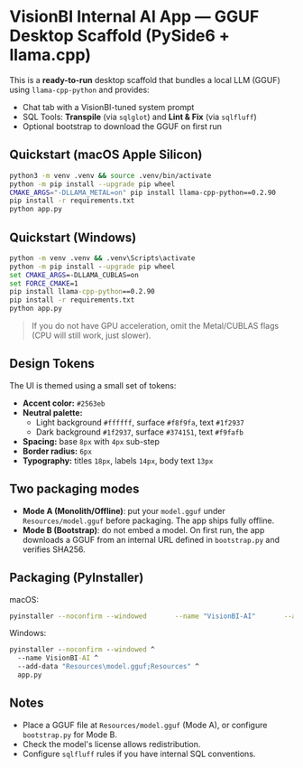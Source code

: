 # VisionBI Internal AI App — GGUF Desktop Scaffold (PySide6 + llama.cpp)

This is a **ready-to-run** desktop scaffold that bundles a local LLM (GGUF) using `llama-cpp-python` and provides:
- Chat tab with a VisionBI-tuned system prompt
- SQL Tools: **Transpile** (via `sqlglot`) and **Lint & Fix** (via `sqlfluff`)
- Optional bootstrap to download the GGUF on first run

## Quickstart (macOS Apple Silicon)
```bash
python3 -m venv .venv && source .venv/bin/activate
python -m pip install --upgrade pip wheel
CMAKE_ARGS="-DLLAMA_METAL=on" pip install llama-cpp-python==0.2.90
pip install -r requirements.txt
python app.py
```

## Quickstart (Windows)
```bat
python -m venv .venv && .venv\Scripts\activate
python -m pip install --upgrade pip wheel
set CMAKE_ARGS=-DLLAMA_CUBLAS=on
set FORCE_CMAKE=1
pip install llama-cpp-python==0.2.90
pip install -r requirements.txt
python app.py
```

> If you do not have GPU acceleration, omit the Metal/CUBLAS flags (CPU will still work, just slower).

## Design Tokens

The UI is themed using a small set of tokens:

- **Accent color:** `#2563eb`
- **Neutral palette:**
  - Light background `#ffffff`, surface `#f8f9fa`, text `#1f2937`
  - Dark background `#1f2937`, surface `#374151`, text `#f9fafb`
- **Spacing:** base `8px` with `4px` sub-step
- **Border radius:** `6px`
- **Typography:** titles `18px`, labels `14px`, body text `13px`

## Two packaging modes
- **Mode A (Monolith/Offline)**: put your `model.gguf` under `Resources/model.gguf` before packaging. The app ships fully offline.
- **Mode B (Bootstrap)**: do not embed a model. On first run, the app downloads a GGUF from an internal URL defined in `bootstrap.py` and verifies SHA256.

## Packaging (PyInstaller)
macOS:
```bash
pyinstaller --noconfirm --windowed       --name "VisionBI-AI"       --add-data "Resources/model.gguf:Resources"       app.py
```
Windows:
```bat
pyinstaller --noconfirm --windowed ^
  --name VisionBI-AI ^
  --add-data "Resources\model.gguf;Resources" ^
  app.py
```

## Notes
- Place a GGUF file at `Resources/model.gguf` (Mode A), or configure `bootstrap.py` for Mode B.
- Check the model's license allows redistribution.
- Configure `sqlfluff` rules if you have internal SQL conventions.
